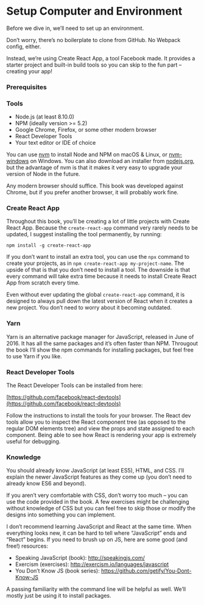 # Setup Computer and Environment

Before we dive in, we’ll need to set up an environment.

Don’t worry, there’s no boilerplate to clone from GitHub. No Webpack config, either.

Instead, we’re using Create React App, a tool Facebook made. It provides a starter project and built-in build tools so you can skip to the fun part – creating your app!

### Prerequisites

### Tools

- Node.js (at least 8.10.0)
- NPM (ideally version >= 5.2)
- Google Chrome, Firefox, or some other modern browser
- React Developer Tools
- Your text editor or IDE of choice

You can use [nvm](https://github.com/nvm-sh/nvm#installation-and-update) to install Node and NPM on macOS & Linux, or [nvm-windows](https://github.com/coreybutler/nvm-windows#node-version-manager-nvm-for-windows) on Windows. You can also download an installer from [nodejs.org](https://nodejs.org/), but the advantage of nvm is that it makes it very easy to upgrade your version of Node in the future.

Any modern browser should suffice. This book was developed against Chrome, but if you prefer another browser, it will probably work fine.

### Create React App

Throughout this book, you’ll be creating a lot of little projects with Create React App. Because the `create-react-app` command very rarely needs to be updated, I suggest installing the tool permanently, by running:

```
npm install -g create-react-app
```

If you don’t want to install an extra tool, you can use the `npx` command to create your projects, as in `npm create-react-app my-project-name`. The upside of that is that you don’t need to install a tool. The downside is that every command will take extra time because it needs to install Create React App from scratch every time.

Even without ever updating the global `create-react-app` command, it is designed to always pull down the latest version of React when it creates a new project. You don’t need to worry about it becoming outdated.

### Yarn

Yarn is an alternative package manager for JavaScript, released in June of 2016. It has all the same packages and it’s often faster than NPM. Througout the book I’ll show the npm commands for installing packages, but feel free to use Yarn if you like.

### React Developer Tools

The React Developer Tools can be installed from here:

[https://github.com/facebook/react-devtools](https://github.com/facebook/react-devtools)

Follow the instructions to install the tools for your browser. The React dev tools allow you to inspect the React component tree (as opposed to the regular DOM elements tree) and view the props and state assigned to each component. Being able to see how React is rendering your app is extremely useful for debugging.

### Knowledge

You should already know JavaScript (at least ES5), HTML, and CSS. I’ll explain the newer JavaScript features as they come up (you don’t need to already know ES6 and beyond).

If you aren’t very comfortable with CSS, don’t worry too much – you can use the code provided in the book. A few exercises might be challenging without knowledge of CSS but you can feel free to skip those or modify the designs into something you can implement.

I don’t recommend learning JavaScript and React at the same time. When everything looks new, it can be hard to tell where “JavaScript” ends and “React” begins. If you need to brush up on JS, here are some good (and free!) resources:

- Speaking JavaScript (book): http://speakingjs.com/
- Exercism (exercises): http://exercism.io/languages/javascript
- You Don’t Know JS (book series): https://github.com/getify/You-Dont-Know-JS

A passing familiarity with the command line will be helpful as well. We’ll mostly just be using it to install packages.

